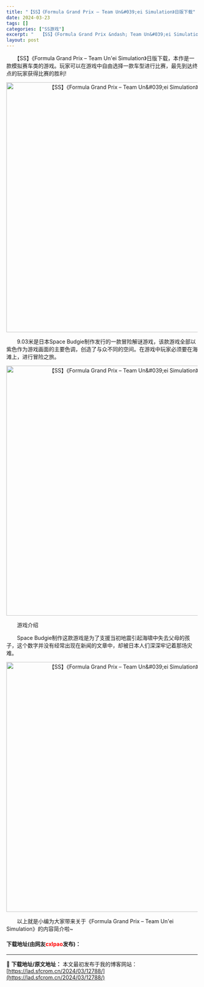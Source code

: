 ```yaml
---
title: "【SS】《Formula Grand Prix – Team Un&#039;ei Simulation》日版下载"
date: 2024-03-23
tags: []
categories: ["SS游戏"]
excerpt: "　　【SS】《Formula Grand Prix &ndash; Team Un&#039;ei Simulation》日版下载，本作是一款模拟赛车类的游戏。玩家可以在游戏中自由选择一款车型进行比赛，最先到达终点的玩家获得比赛的胜利! 　　9.03米是日本Space Budgie制作发行的一款冒险解&hellip;"
layout: post
---
```


 <p>　　【SS】《Formula Grand Prix &ndash; Team Un&#39;ei Simulation》日版下载，本作是一款模拟赛车类的游戏。玩家可以在游戏中自由选择一款车型进行比赛，最先到达终点的玩家获得比赛的胜利!</p> <p align="center"><img align="" border="0" src="https://lad.sfcrom.cn/wp-content/uploads/2024/03/20240323_65fefe54bf5ed.png" width="658" alt="【SS】《Formula Grand Prix – Team Un&amp;#039;ei Simulation》日版下载" /></p> <p>　　9.03米是日本Space Budgie制作发行的一款冒险解谜游戏，该款游戏全部以紫色作为游戏画面的主要色调，创造了与众不同的空间。在游戏中玩家必须要在海滩上，进行冒险之旅。</p> <p align="center"><img align="" border="0" src="https://lad.sfcrom.cn/wp-content/uploads/2024/03/20240323_65fefe554d654.png" width="658" alt="【SS】《Formula Grand Prix – Team Un&amp;#039;ei Simulation》日版下载" /></p> <p>　　游戏介绍</p> <p>　　Space Budgie制作这款游戏是为了支援当初地震引起海啸中失去父母的孩子，这个数字并没有经常出现在新闻的文章中，却被日本人们深深牢记着那场灾难。</p> <p align="center"><img align="" border="0" src="https://lad.sfcrom.cn/wp-content/uploads/2024/03/20240323_65fefe55caec6.png" width="658" alt="【SS】《Formula Grand Prix – Team Un&amp;#039;ei Simulation》日版下载" /></p> <p>　　以上就是小编为大家带来关于《Formula Grand Prix &ndash; Team Un&#39;ei Simulation》的内容简介啦~</p> <p><h4>下载地址(由网友<font color="red">cxlpao</font>发布)：</h4></p> 

---
📖 **下载地址/原文地址：** 本文最初发布于我的博客网站：[https://lad.sfcrom.cn/2024/03/12788/](https://lad.sfcrom.cn/2024/03/12788/)
